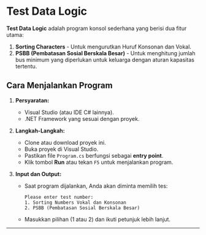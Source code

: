 ﻿# Test Data Logic

**Test Data Logic** adalah program konsol sederhana yang berisi dua fitur utama:
1. **Sorting Characters** - Untuk mengurutkan Huruf Konsonan dan Vokal.
2. **PSBB (Pembatasan Sosial Berskala Besar)** - Untuk menghitung jumlah bus minimum yang diperlukan untuk keluarga dengan aturan kapasitas tertentu.

## Cara Menjalankan Program
1. **Persyaratan:**
   - Visual Studio (atau IDE C# lainnya).
   - .NET Framework yang sesuai dengan proyek.

2. **Langkah-Langkah:**
   - Clone atau download proyek ini.
   - Buka proyek di Visual Studio.
   - Pastikan file `Program.cs` berfungsi sebagai **entry point**.
   - Klik tombol **Run** atau tekan `F5` untuk menjalankan program.

3. **Input dan Output:**
   - Saat program dijalankan, Anda akan diminta memilih tes:
     ```
     Please enter test number:
     1. Sorting Numbers Vokal dan Konsonan
     2. PSBB (Pembatasan Sosial Berskala Besar)
     ```
   - Masukkan pilihan (1 atau 2) dan ikuti petunjuk lebih lanjut.

---
